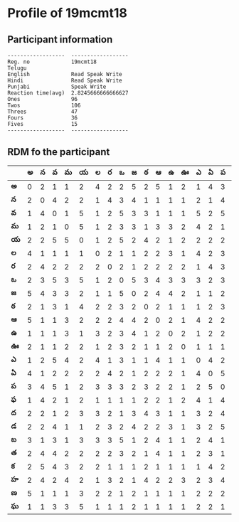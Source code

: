 



# Profile of 19mcmt18

## Participant information



```
------------------  ------------------
Reg. no             19mcmt18
Telugu
English             Read Speak Write
Hindi               Read Speak Write
Punjabi             Speak Write
Reaction time(avg)  2.8245666666666627
Ones                96
Twos                106
Threes              47
Fours               36
Fives               15
------------------  ------------------
```  

## RDM fo the participant
  
  
|       |   అ |   న |   వ |   మ |   య |   ల |   ర |   ఒ |   జ |   ఠ |   ఆ |   ఉ |   ఊ |   ఎ |   ఏ |   ప |   ఫ |   ద |   డ |   బ |   త |   క |   హ |   ణ |   ఘ |
|-------|-----|-----|-----|-----|-----|-----|-----|-----|-----|-----|-----|-----|-----|-----|-----|-----|-----|-----|-----|-----|-----|-----|-----|-----|-----|
| **అ** |   0 |   2 |   1 |   1 |   2 |   4 |   2 |   2 |   5 |   2 |   5 |   1 |   2 |   1 |   4 |   3 |   1 |   2 |   2 |   3 |   2 |   2 |   2 |   5 |   1 |
| **న** |   2 |   0 |   4 |   2 |   2 |   1 |   4 |   3 |   4 |   1 |   1 |   1 |   1 |   2 |   1 |   4 |   4 |   2 |   2 |   1 |   4 |   5 |   4 |   1 |   1 |
| **వ** |   1 |   4 |   0 |   1 |   5 |   1 |   2 |   5 |   3 |   3 |   1 |   1 |   1 |   5 |   2 |   5 |   2 |   1 |   4 |   3 |   4 |   4 |   2 |   1 |   3 |
| **మ** |   1 |   2 |   1 |   0 |   5 |   1 |   2 |   3 |   3 |   1 |   3 |   3 |   2 |   4 |   2 |   1 |   1 |   2 |   1 |   1 |   2 |   3 |   4 |   1 |   3 |
| **య** |   2 |   2 |   5 |   5 |   0 |   1 |   2 |   5 |   2 |   4 |   2 |   1 |   2 |   2 |   2 |   2 |   2 |   3 |   1 |   3 |   2 |   2 |   2 |   3 |   5 |
| **ల** |   4 |   1 |   1 |   1 |   1 |   0 |   2 |   1 |   1 |   2 |   2 |   3 |   1 |   4 |   2 |   3 |   1 |   3 |   2 |   3 |   2 |   2 |   1 |   2 |   1 |
| **ర** |   2 |   4 |   2 |   2 |   2 |   2 |   0 |   2 |   1 |   2 |   2 |   2 |   2 |   1 |   4 |   3 |   1 |   2 |   3 |   3 |   2 |   1 |   3 |   2 |   1 |
| **ఒ** |   2 |   3 |   5 |   3 |   5 |   1 |   2 |   0 |   5 |   3 |   4 |   3 |   3 |   3 |   2 |   3 |   1 |   1 |   2 |   5 |   3 |   1 |   2 |   1 |   1 |
| **జ** |   5 |   4 |   3 |   3 |   2 |   1 |   1 |   5 |   0 |   2 |   4 |   4 |   2 |   1 |   1 |   2 |   1 |   3 |   4 |   1 |   2 |   1 |   1 |   2 |   2 |
| **ఠ** |   2 |   1 |   3 |   1 |   4 |   2 |   2 |   3 |   2 |   0 |   2 |   1 |   1 |   1 |   2 |   3 |   2 |   4 |   2 |   2 |   1 |   2 |   4 |   1 |   1 |
| **ఆ** |   5 |   1 |   1 |   3 |   2 |   2 |   2 |   4 |   4 |   2 |   0 |   2 |   1 |   4 |   2 |   2 |   2 |   3 |   2 |   4 |   4 |   1 |   2 |   1 |   1 |
| **ఉ** |   1 |   1 |   1 |   3 |   1 |   3 |   2 |   3 |   4 |   1 |   2 |   0 |   2 |   1 |   2 |   2 |   1 |   1 |   3 |   1 |   1 |   1 |   2 |   1 |   1 |
| **ఊ** |   2 |   1 |   1 |   2 |   2 |   1 |   2 |   3 |   2 |   1 |   1 |   2 |   0 |   1 |   1 |   1 |   2 |   1 |   1 |   1 |   1 |   1 |   3 |   1 |   1 |
| **ఎ** |   1 |   2 |   5 |   4 |   2 |   4 |   1 |   3 |   1 |   1 |   4 |   1 |   1 |   0 |   4 |   2 |   4 |   3 |   3 |   2 |   2 |   1 |   2 |   2 |   2 |
| **ఏ** |   4 |   1 |   2 |   2 |   2 |   2 |   4 |   2 |   1 |   2 |   2 |   2 |   1 |   4 |   0 |   5 |   1 |   2 |   2 |   4 |   3 |   4 |   3 |   2 |   2 |
| **ప** |   3 |   4 |   5 |   1 |   2 |   3 |   3 |   3 |   2 |   3 |   2 |   2 |   1 |   2 |   5 |   0 |   4 |   4 |   5 |   1 |   1 |   2 |   4 |   2 |   1 |
| **ఫ** |   1 |   4 |   2 |   1 |   2 |   1 |   1 |   1 |   1 |   2 |   2 |   1 |   2 |   4 |   1 |   4 |   0 |   2 |   1 |   1 |   2 |   3 |   3 |   1 |   4 |
| **ద** |   2 |   2 |   1 |   2 |   3 |   3 |   2 |   1 |   3 |   4 |   3 |   1 |   1 |   3 |   2 |   4 |   2 |   0 |   2 |   2 |   2 |   1 |   2 |   4 |   3 |
| **డ** |   2 |   2 |   4 |   1 |   1 |   2 |   3 |   2 |   4 |   2 |   2 |   3 |   1 |   3 |   2 |   5 |   1 |   2 |   0 |   1 |   2 |   2 |   3 |   2 |   3 |
| **బ** |   3 |   1 |   3 |   1 |   3 |   3 |   3 |   5 |   1 |   2 |   4 |   1 |   1 |   2 |   4 |   1 |   1 |   2 |   1 |   0 |   2 |   1 |   2 |   2 |   2 |
| **త** |   2 |   4 |   4 |   2 |   2 |   2 |   2 |   3 |   2 |   1 |   4 |   1 |   1 |   2 |   3 |   1 |   2 |   2 |   2 |   2 |   0 |   1 |   4 |   3 |   2 |
| **క** |   2 |   5 |   4 |   3 |   2 |   2 |   1 |   1 |   1 |   2 |   1 |   1 |   1 |   1 |   4 |   2 |   3 |   1 |   2 |   1 |   1 |   0 |   3 |   1 |   1 |
| **హ** |   2 |   4 |   2 |   4 |   2 |   1 |   3 |   2 |   1 |   4 |   2 |   2 |   3 |   2 |   3 |   4 |   3 |   2 |   3 |   2 |   4 |   3 |   0 |   2 |   2 |
| **ణ** |   5 |   1 |   1 |   1 |   3 |   2 |   2 |   1 |   2 |   1 |   1 |   1 |   1 |   2 |   2 |   2 |   1 |   4 |   2 |   2 |   3 |   1 |   2 |   0 |   3 |
| **ఘ** |   1 |   1 |   3 |   3 |   5 |   1 |   1 |   1 |   2 |   1 |   1 |   1 |   1 |   2 |   2 |   1 |   4 |   3 |   3 |   2 |   2 |   1 |   2 |   3 |   0 |